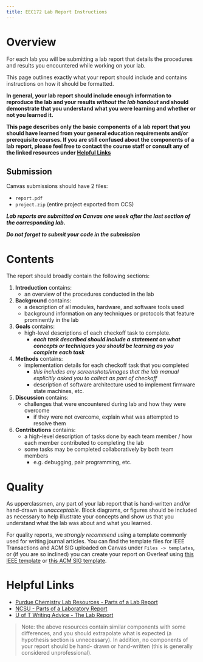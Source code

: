 ```yaml
---
title: EEC172 Lab Report Instructions
---
```


# Overview

For each lab you will be submitting a lab report that details the
procedures and results you encountered while working on your lab.

This page outlines exactly what your report should include and contains
instructions on how it should be formatted.

**In general, your lab report should include enough information to
reproduce the lab and your results *without the lab handout* and should
demonstrate that you understand what you were learning and whether or
not you learned it.**

**This page describes only the basic components of a lab report that you
should have learned from your general education requirements and/or
prerequisite courses. If you are still confused about the components of
a lab report, please feel free to contact the course staff or consult
any of the linked resources under [Helpful Links](#helpful-links)**

## Submission

Canvas submissions should have 2 files:
- `report.pdf`
- `project.zip` (entire project exported from CCS)

***Lab reports are submitted on Canvas one week after the last section
of the corresponding lab.***

***Do not forget to submit your code in the submission***

# Contents

The report should broadly contain the following sections:

1.  **Introduction** contains:
    - an overview of the procedures conducted in the lab
2.  **Background** contains:
    - a description of all modules, hardware, and software tools used
    - background information on any techniques or protocols that feature
      prominently in the lab
3.  **Goals** contains:
    - high-level descriptions of each checkoff task to complete.
      - ***each task described should include a statement on what
        concepts or techniques you should be learning as you complete
        each task***
4.  **Methods** contains:
    - implementation details for each checkoff task that you completed
      - *this includes any screenshots/images that the lab manual
        explicitly asked you to collect as part of checkoff*
      - description of software architecture used to implement firmware
        state machines, etc.
5.  **Discussion** contains:
    - challenges that were encountered during lab and how they were
      overcome
      - if they were not overcome, explain what was attempted to resolve
        them
6.  **Contributions** contains:
    - a high-level description of tasks done by each team member / how
      each member contributed to completing the lab
    - some tasks may be completed collaboratively by both team members
      - e.g. debugging, pair programming, etc.

# Quality

As upperclassmen, any part of your lab report that is hand-written
and/or hand-drawn is *unacceptable*. Block diagrams, or figures should
be included as necessary to help illustrate your concepts and show us
that you understand what the lab was about and what you learned.

For quality reports, we *strongly recommend* using a template commonly
used for writing journal articles. You can find the template files for
IEEE Transactions and ACM SIG uploaded on Canvas under `Files ->
templates`, or (if you are so inclined) you can create your report on
Overleaf using [this IEEE template](https://www.overleaf.com/latex/templates/ieee-journal-paper-template/jbbbdkztwxrd)
or [this ACM SIG template](https://www.overleaf.com/latex/templates/association-for-computing-machinery-acm-sig-proceedings-template/bmvfhcdnxfty).

# Helpful Links

- [Purdue Chemistry Lab Resources - Parts of a Lab Report](https://guides.lib.purdue.edu/c.php?g=352816&p=2377942)
- [NCSU - Parts of a Laboratory Report](https://labwrite.ncsu.edu//instructors/labreport-descript.pdf)
- [U of T Writing Advice - The Lab Report](https://advice.writing.utoronto.ca/types-of-writing/lab-report/)

> Note: the above resources contain similar components with some
> differences, and you should extrapolate what is expected (a hypothesis
> section is unnecessary). In addition, no components of your report
> should be hand- drawn or hand-written (this is generally considered
> unprofessional).
